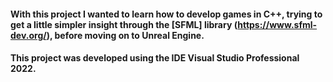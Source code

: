 #### With this project I wanted to learn how to develop games in C++, trying to get a little simpler insight through the [SFML] library (https://www.sfml-dev.org/), before moving on to Unreal Engine.

#### This project was developed using the IDE Visual Studio Professional 2022.
